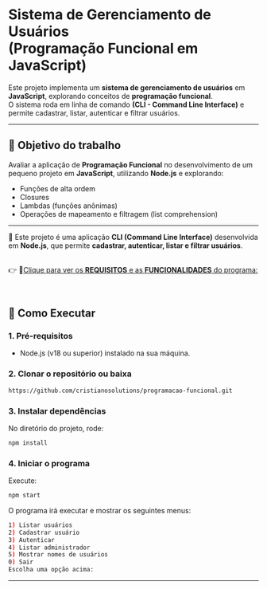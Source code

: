 # Sistema de Gerenciamento de Usuários <br> (Programação Funcional em JavaScript)

Este projeto implementa um **sistema de gerenciamento de usuários** em **JavaScript**, explorando conceitos de **programação funcional**.  
O sistema roda em linha de comando **(CLI - Command Line Interface)** e permite cadastrar, listar, autenticar e filtrar usuários.  

---

## 🎯 Objetivo do trabalho
Avaliar a aplicação de **Programação Funcional** no desenvolvimento de um pequeno projeto em **JavaScript**, utilizando **Node.js** e explorando:
- Funções de alta ordem  
- Closures  
- Lambdas (funções anônimas)  
- Operações de mapeamento e filtragem (list comprehension)

---

 📌 Este projeto é uma aplicação **CLI (Command Line Interface)** desenvolvida em **Node.js**, que permite **cadastrar, autenticar, listar e filtrar usuários**.  
<br>

  👉 📝[Clique para ver os **REQUISITOS** e as **FUNCIONALIDADES** do programa:](https://github.com/cristianosolutions/programacao-funcional/blob/main/REQUISITOS.md)
  
  <br>

## 🚀 Como Executar

### 1. Pré-requisitos
- Node.js (v18 ou superior) instalado na sua máquina.

### 2. Clonar o repositório ou baixa
   ```bash
   https://github.com/cristianosolutions/programacao-funcional.git
  ```
### 3. Instalar dependências
No diretório do projeto, rode:
```bash
npm install
```
### 4. Iniciar o programa
Execute:
```bash
npm start
```
O programa irá executar e mostrar os seguintes menus:
```bash
1) Listar usuários
2) Cadastrar usuário
3) Autenticar
4) Listar administrador
5) Mostrar nomes de usuários
0) Sair
Escolha uma opção acima:
```
---



